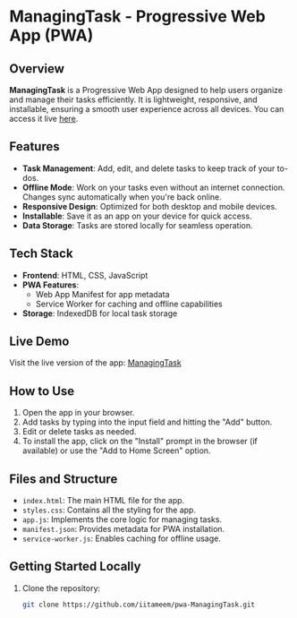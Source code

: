 # ManagingTask - Progressive Web App (PWA)

## Overview
**ManagingTask** is a Progressive Web App designed to help users organize and manage their tasks efficiently. It is lightweight, responsive, and installable, ensuring a smooth user experience across all devices. You can access it live [here](https://iitameem.github.io/pwa-ManagingTask/).

## Features
- **Task Management**: Add, edit, and delete tasks to keep track of your to-dos.
- **Offline Mode**: Work on your tasks even without an internet connection. Changes sync automatically when you're back online.
- **Responsive Design**: Optimized for both desktop and mobile devices.
- **Installable**: Save it as an app on your device for quick access.
- **Data Storage**: Tasks are stored locally for seamless operation.

## Tech Stack
- **Frontend**: HTML, CSS, JavaScript
- **PWA Features**:
  - Web App Manifest for app metadata
  - Service Worker for caching and offline capabilities
- **Storage**: IndexedDB for local task storage

## Live Demo
Visit the live version of the app: [ManagingTask](https://iitameem.github.io/pwa-ManagingTask/)

## How to Use
1. Open the app in your browser.
2. Add tasks by typing into the input field and hitting the "Add" button.
3. Edit or delete tasks as needed.
4. To install the app, click on the "Install" prompt in the browser (if available) or use the "Add to Home Screen" option.

## Files and Structure
- `index.html`: The main HTML file for the app.
- `styles.css`: Contains all the styling for the app.
- `app.js`: Implements the core logic for managing tasks.
- `manifest.json`: Provides metadata for PWA installation.
- `service-worker.js`: Enables caching for offline usage.

## Getting Started Locally
1. Clone the repository:
   ```bash
   git clone https://github.com/iitameem/pwa-ManagingTask.git
